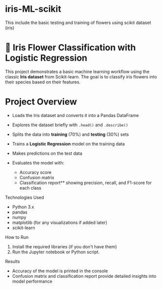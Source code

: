 # iris-ML-scikit
This include the basic testing and training of flowers using scikit dataset (iris)

# 🌸 Iris Flower Classification with Logistic Regression
This project demonstrates a basic machine learning workflow using the classic **Iris dataset** from Scikit-learn. The goal is to classify iris flowers into their species based on their features.

# Project Overview

* Loads the Iris dataset and converts it into a Pandas DataFrame
* Explores the dataset briefly with `.head()` and `.describe()`
* Splits the data into **training** (70%) and **testing** (30%) sets
* Trains a **Logistic Regression** model on the training data
* Makes predictions on the test data
* Evaluates the model with:

  * Accuracy score
  * Confusion matrix
  * Classification report** showing precision, recall, and F1-score for each class

 Technologies Used

* Python 3.x
* pandas
* numpy
* matplotlib (for any visualizations if added later)
* scikit-learn

 How to Run

1. Install the required libraries (if you don't have them)
2. Run the Jupyter notebook or Python script.

 Results

* Accuracy of the model is printed in the console
* Confusion matrix and classification report provide detailed insights into model performance

